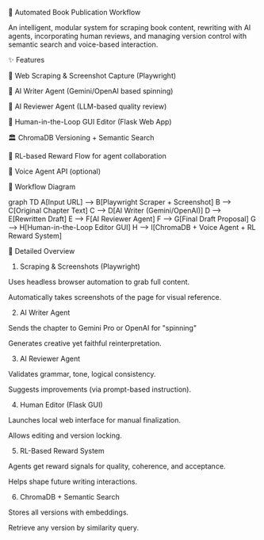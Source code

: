 📖 Automated Book Publication Workflow

An intelligent, modular system for scraping book content, rewriting with AI agents, incorporating human reviews, and managing version control with semantic search and voice-based interaction.

✨ Features

🚀 Web Scraping & Screenshot Capture (Playwright)

🤖 AI Writer Agent (Gemini/OpenAI based spinning)

📑 AI Reviewer Agent (LLM-based quality review)

🔗 Human-in-the-Loop GUI Editor (Flask Web App)

🏛️ ChromaDB Versioning + Semantic Search

🔄 RL-based Reward Flow for agent collaboration

🎤 Voice Agent API (optional)

🎨 Workflow Diagram

graph TD
    A[Input URL] --> B[Playwright Scraper + Screenshot]
    B --> C[Original Chapter Text]
    C --> D[AI Writer (Gemini/OpenAI)]
    D --> E[Rewritten Draft]
    E --> F[AI Reviewer Agent]
    F --> G[Final Draft Proposal]
    G --> H[Human-in-the-Loop Editor GUI]
    H --> I[ChromaDB + Voice Agent + RL Reward System]

🔎 Detailed Overview

1. Scraping & Screenshots (Playwright)

Uses headless browser automation to grab full content.

Automatically takes screenshots of the page for visual reference.

2. AI Writer Agent

Sends the chapter to Gemini Pro or OpenAI for "spinning"

Generates creative yet faithful reinterpretation.

3. AI Reviewer Agent

Validates grammar, tone, logical consistency.

Suggests improvements (via prompt-based instruction).

4. Human Editor (Flask GUI)

Launches local web interface for manual finalization.

Allows editing and version locking.

5. RL-Based Reward System

Agents get reward signals for quality, coherence, and acceptance.

Helps shape future writing interactions.

6. ChromaDB + Semantic Search

Stores all versions with embeddings.

Retrieve any version by similarity query.
